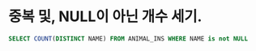 # 중복 및, NULL이 아닌 개수 세기.
```sql
SELECT COUNT(DISTINCT NAME) FROM ANIMAL_INS WHERE NAME is not NULL
```
